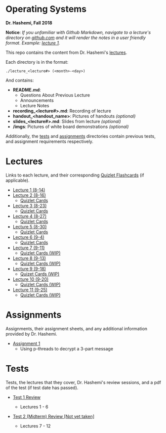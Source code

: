 # Operating Systems
**Dr. Hashemi, Fall 2018**

**Notice**: *If you unfamiliar with Github Markdown, navigate to a lecture's directory on [github.com](https://www.github.com) and it will render the notes in a user friendly format. Example: [lecture 1](https://github.com/Ebonsignori/Operating_Systems_Fall_2018/tree/master/lecture_1%20(8-14)).*

This repo contains the content from Dr. Hashemi's [lectures](#lectures). 

Each directory is in the format:

`./lecture_<lecture#> (<month>-<day>)`

And contains:
- **README.md**:
    - Questions About Previous Lecture
    - Announcements
    - Lecture Notes
- **recording_<lecture#>.md**: Recording of lecture
- **handout_<handout_name>**: Pictures of handouts *(optional)*
- **slides_<lecture#>.md**: Slides from lecture *(optional)*
- **/imgs**: Pictures of white board demonstrations *(optional)*

Additionally, the [tests](#tests) and [assignments](#assignments) directories contain previous tests, and assignment requirements respectively. 

# Lectures
Links to each lecture, and their corresponding [Quizlet Flashcards](https://quizlet.com/evan_a__bonsignori/folders/operating-systems) (if applicable).


- [Lecture 1 (8-14)](./lecture_1%20(8-14))
- [Lecture 2 (8-16)](./lecture_2%20(8-16))
    - [Quizlet Cards](https://quizlet.com/_53iowl)
- [Lecture 3 (8-23)](./lecture_3%20(8-23))
    - [Quizlet Cards](https://quizlet.com/_547ixj)
- [Lecture 4 (8-27)](./lecture_4%20(8-28))
    - [Quizlet Cards](https://quizlet.com/_5529t5)
- [Lecture 5 (8-30)](./lecture_5%20(8-30))
    - [Quizlet Cards](https://quizlet.com/_5563ph)
- [Lecture 6 (9-4)](./lecture_6%20(9-4))
    - [Quizlet Cards](https://quizlet.com/_55tigk)
- [Lecture 7 (9-11)](./lecture_7%20(9-11))
    - [Quizlet Cards (WIP)]()
- [Lecture 8 (9-13)](./lecture_8%20(9-13))
    - [Quizlet Cards (WIP)]()
- [Lecture 9 (9-18)](./lecture_9%20(9-18))
    - [Quizet Cards (WIP)]()
- [Lecture 10 (9-20)](./lecture%2010%20(9-20))
    - [Quizlet Cards (WIP)]()
- [Lecture 11 (9-25)](./lecture%2011%20(9-25))
    - [Quizlet Cards (WIP)]()

# Assignments
Assignments, their assignment sheets, and any additional information provided by Dr. Hashemi.
- [Assignment 1](./assignments/assignment_1)
   - Using p-threads to decrypt a 3-part message
   
# Tests
Tests, the lectures that they cover, Dr. Hashemi's review sessions, and a pdf of the test (if test date has passed). 
- [Test 1 Review](./tests/test_1)
   - Lectures 1 - 6
  
- [Test 2 (Midterm) Review [Not yet taken]]()
   - Lectures 7 - 12